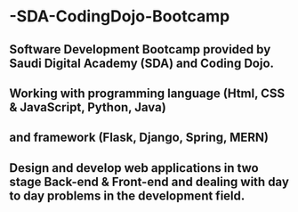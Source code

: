# -SDA-CodingDojo-Bootcamp

## Software Development Bootcamp provided by Saudi Digital Academy (SDA) and Coding Dojo.

## Working with programming language (Html, CSS & JavaScript, Python, Java) 
## and framework (Flask, Django, Spring, MERN)

## Design and develop web applications in two stage Back-end & Front-end and dealing with day to day problems in the development field.
